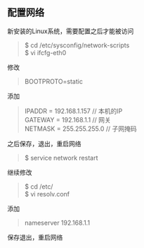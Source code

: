 ## 配置网络

新安装的Linux系统，需要配置之后才能被访问

> $ cd /etc/sysconfig/network-scripts  
> $ vi ifcfg-eth0  

修改  

> BOOTPROTO=static  

添加

> IPADDR = 192.168.1.157 // 本机的IP  
> GATEWAY = 192.168.1.1 // 网关  
> NETMASK = 255.255.255.0 // 子网掩码  

之后保存，退出，重启网络  

> $ service network restart  

继续修改  

> $ cd /etc/  
> $ vi resolv.conf  

添加  

> nameserver 192.168.1.1  

保存退出，重启网络  

